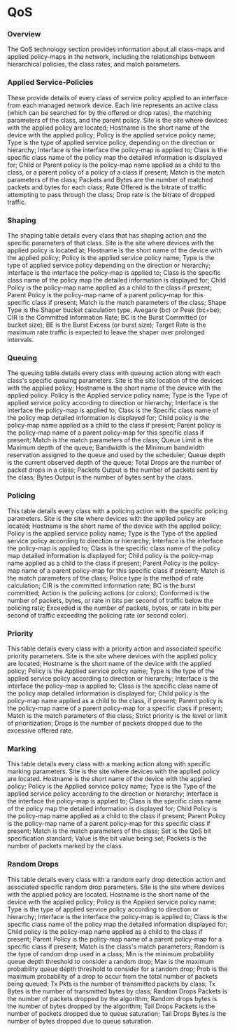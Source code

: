 # QoS

### Overview

The QoS technology section provides information about all class-maps and
applied policy-maps in the network, including the relationships between
hierarchical policies, the class rates, and match parameters.

### Applied Service-Policies

These provide details of every class of service policy applied to an
interface from each managed network device. Each line represents an
active class (which can be searched for by the offered or drop rates),
the matching parameters of the class, and the parent policy. Site is the
site where devices with the applied policy are located; Hostname is the
short name of the device with the applied policy; Policy is the applied
service policy name; Type is the type of applied service policy,
depending on the direction or hierarchy; Interface is the interface the
policy-map is applied to; Class is the specific class name of the policy
map the detailed information is displayed for; Child or Parent policy is
the policy-map name applied as a child to the class, or a parent policy
of a policy of a class if present; Match is the match parameters of the
class; Packets and Bytes are the number of matched packets and bytes for
each class; Rate Offered is the bitrate of traffic attempting to pass
through the class; Drop rate is the bitrate of dropped traffic.

### Shaping

The shaping table details every class that has shaping action and the
specific parameters of that class. Site is the site where devices with
the applied policy is located at; Hostname is the short name of the
device with the applied policy; Policy is the applied service policy
name; Type is the type of applied service policy depending on the
direction or hierarchy; Interface is the interface the policy-map is
applied to; Class is the specific class name of the policy map the
detailed information is displayed for; Child Policy is the policy-map
name applied as a child to the class if present; Parent Policy is the
policy-map name of a parent policy-map for this specific class if
present; Match is the match parameters of the class; Shape Type is the
Shaper bucket calculation type, Avegare (bc) or Peak (bc+be); CIR is the
Committed Information Rate; BC is the Burst Committed (or bucket size);
BE is the Burst Excess (or burst size); Target Rate is the maximum rate
traffic is expected to leave the shaper over prolonged intervals.

### Queuing

The queuing table details every class with queuing action along with
each class's specific queuing parameters. Site is the site location of
the devices with the applied policy; Hostname is the short name of the
device with the applied policy. Policy is the Applied service policy
name; Type is the Type of applied service policy according to direction
or hierarchy; Interface is the interface the policy-map is applied to;
Class is the Specific class name of the policy map detailed information
is displayed for; Child policy is the policy-map name applied as a child
to the class if present; Parent policy is the policy-map name of a
parent policy-map for this specific class if present; Match is the match
parameters of the class; Queue Limit is the Maximum depth of the queue;
Bandwidth is the Minimum bandwidth reservation assigned to the queue and
used by the scheduler; Queue depth is the current observed depth of the
queue; Total Drops are the number of packet drops in a class; Packets
Output is the number of packets sent by the class; Bytes Output is the
number of bytes sent by the class.

### Policing

This table details every class with a policing action with the specific
policing parameters. Site is the site where devices with the applied
policy are located; Hostname is the short name of the device with the
applied policy; Policy is the applied service policy name; Type is the
Type of the applied service policy according to direction or hierarchy;
Interface is the interface the policy-map is applied to; Class is the
specific class name of the policy map detailed information is displayed
for; Child policy is the policy-map name applied as a child to the class
if present; Parent Policy is the policy-map name of a parent policy-map
for this specific class if present; Match is the match parameters of the
class; Police type is the method of rate calculation; CIR is the
committed information rate; BC is the burst committed; Action is the
policing actions (or colors); Conformed is the number of packets, bytes,
or rate in bits per second of traffic below the policing rate; Exceeded
is the number of packets, bytes, or rate in bits per second of traffic
exceeding the policing rate (or second color).

### Priority

This table details every class with a priority action and associated
specific priority parameters. Site is the site where devices with the
applied policy are located; Hostname is the short name of the device
with the applied policy; Policy is the Applied service policy name; Type
is the type of the applied service policy according to direction or
hierarchy; Interface is the interface the policy-map is applied to;
Class is the specific class name of the policy map detailed information
is displayed for; Child policy is the policy-map name applied as a child
to the class, if present; Parent policy is the policy-map name of a
parent policy-map for a specific class if present; Match is the match
parameters of the class; Strict priority is the level or limit of
prioritization; Drops is the number of packets dropped due to the
excessive offered rate.

### Marking

This table details every class with a marking action along with specific
marking parameters. Site is the site where devices with the applied
policy are located. Hostname is the short name of the device with the
applied policy; Policy is the Applied service policy name; Type is the
Type of the applied service policy according to the direction or
hierarchy; Interface is the interface the policy-map is applied to;
Class is the specific class name of the policy map the detailed
information is displayed for; Child Policy is the policy-map name
applied as a child to the class if present; Parent Policy is the
policy-map name of a parent policy-map for this specific class if
present; Match is the match parameters of the class; Set is the QoS bit
specification standard; Value is the bit value being set; Packets is the
number of packets marked by the class.

### Random Drops

This table details every class with a random early drop detection action
and associated specific random drop parameters. Site is the site where
devices with the applied policy are located. Hostname is the short name
of the device with the applied policy; Policy is the Applied service
policy name; Type is the type of applied service policy according to
direction or hierarchy; Interface is the interface the policy-map is
applied to; Class is the specific class name of the policy map the
detailed information displayed for; Child policy is the policy-map name
applied as a child to the class if present; Parent Policy is the
policy-map name of a parent policy-map for a specific class if present;
Match is the class's match parameters; Random is the type of random drop
used in a class; Min is the minimum probability queue depth threshold to
consider a random drop; Max is the maximum probability queue depth
threshold to consider for a random drop; Prob is the maximum probability
of a drop to occur from the total number of packets being queued; Tx
Pkts is the number of transmitted packets by class; Tx Bytes is the
number of transmitted bytes by class; Random Drops Packets is the number
of packets dropped by the algorithm; Random drops bytes is the number of
bytes dropped by the algorithm; Tail Drops Packets is the number of
packets dropped due to queue saturation; Tail Drops Bytes is the number
of bytes dropped due to queue saturation.
